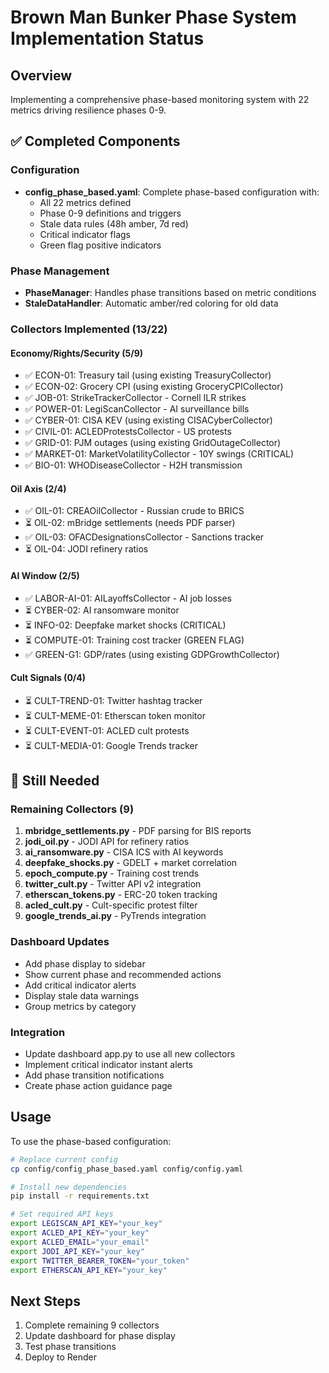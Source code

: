 # Brown Man Bunker Phase System Implementation Status

## Overview
Implementing a comprehensive phase-based monitoring system with 22 metrics driving resilience phases 0-9.

## ✅ Completed Components

### Configuration
- **config_phase_based.yaml**: Complete phase-based configuration with:
  - All 22 metrics defined
  - Phase 0-9 definitions and triggers
  - Stale data rules (48h amber, 7d red)
  - Critical indicator flags
  - Green flag positive indicators

### Phase Management
- **PhaseManager**: Handles phase transitions based on metric conditions
- **StaleDataHandler**: Automatic amber/red coloring for old data

### Collectors Implemented (13/22)

#### Economy/Rights/Security (5/9)
- ✅ ECON-01: Treasury tail (using existing TreasuryCollector)
- ✅ ECON-02: Grocery CPI (using existing GroceryCPICollector)
- ✅ JOB-01: StrikeTrackerCollector - Cornell ILR strikes
- ✅ POWER-01: LegiScanCollector - AI surveillance bills
- ✅ CYBER-01: CISA KEV (using existing CISACyberCollector)
- ✅ CIVIL-01: ACLEDProtestsCollector - US protests
- ✅ GRID-01: PJM outages (using existing GridOutageCollector)
- ✅ MARKET-01: MarketVolatilityCollector - 10Y swings (CRITICAL)
- ✅ BIO-01: WHODiseaseCollector - H2H transmission

#### Oil Axis (2/4)
- ✅ OIL-01: CREAOilCollector - Russian crude to BRICS
- ⏳ OIL-02: mBridge settlements (needs PDF parser)
- ✅ OIL-03: OFACDesignationsCollector - Sanctions tracker
- ⏳ OIL-04: JODI refinery ratios

#### AI Window (2/5)
- ✅ LABOR-AI-01: AILayoffsCollector - AI job losses
- ⏳ CYBER-02: AI ransomware monitor
- ⏳ INFO-02: Deepfake market shocks (CRITICAL)
- ⏳ COMPUTE-01: Training cost tracker (GREEN FLAG)
- ✅ GREEN-G1: GDP/rates (using existing GDPGrowthCollector)

#### Cult Signals (0/4)
- ⏳ CULT-TREND-01: Twitter hashtag tracker
- ⏳ CULT-MEME-01: Etherscan token monitor
- ⏳ CULT-EVENT-01: ACLED cult protests
- ⏳ CULT-MEDIA-01: Google Trends tracker

## 🔧 Still Needed

### Remaining Collectors (9)
1. **mbridge_settlements.py** - PDF parsing for BIS reports
2. **jodi_oil.py** - JODI API for refinery ratios
3. **ai_ransomware.py** - CISA ICS with AI keywords
4. **deepfake_shocks.py** - GDELT + market correlation
5. **epoch_compute.py** - Training cost trends
6. **twitter_cult.py** - Twitter API v2 integration
7. **etherscan_tokens.py** - ERC-20 token tracking
8. **acled_cult.py** - Cult-specific protest filter
9. **google_trends_ai.py** - PyTrends integration

### Dashboard Updates
- Add phase display to sidebar
- Show current phase and recommended actions
- Add critical indicator alerts
- Display stale data warnings
- Group metrics by category

### Integration
- Update dashboard app.py to use all new collectors
- Implement critical indicator instant alerts
- Add phase transition notifications
- Create phase action guidance page

## Usage

To use the phase-based configuration:
```bash
# Replace current config
cp config/config_phase_based.yaml config/config.yaml

# Install new dependencies
pip install -r requirements.txt

# Set required API keys
export LEGISCAN_API_KEY="your_key"
export ACLED_API_KEY="your_key"
export ACLED_EMAIL="your_email"
export JODI_API_KEY="your_key"
export TWITTER_BEARER_TOKEN="your_token"
export ETHERSCAN_API_KEY="your_key"
```

## Next Steps
1. Complete remaining 9 collectors
2. Update dashboard for phase display
3. Test phase transitions
4. Deploy to Render